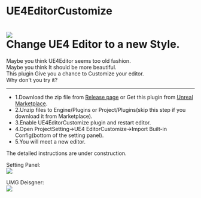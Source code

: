 # UE4EditorCustomize  
![](https://github.com/Jack-Myth/UE4EditorCustomize/blob/master/Preview/UE4EditorCustomize.jpg)  
Change UE4 Editor to a new Style.  
=====================================
Maybe you think UE4Editor seems too old fashion.  
Maybe you think It should be more beautiful.  
This plugin Give you a chance to Customize your editor.  
Why don't you try it?  
*************************************
* 1.Download the zip file from [Release page](https://github.com/Jack-Myth/UE4EditorCustomize/releases) or Get this plugin from [Unreal Marketplace](https://www.unrealengine.com/marketplace/ue4editor-customize).
* 2.Unzip files to Engine/Plugins or Project/Plugins(skip this step if you download it from Marketplace).
* 3.Enable UE4EditorCustomize plugin and restart editor.
* 4.Open ProjectSetting->UE4 EditorCustomize->Import Built-in Config(bottom of the setting panel).
* 5.You will meet a new editor.

The detailed instructions are under construction.

Setting Panel:  
![](https://github.com/Jack-Myth/UE4EditorCustomize/blob/master/Preview/Screenshot0.jpg)  

UMG Deisgner:  
![](https://github.com/Jack-Myth/UE4EditorCustomize/blob/master/Preview/UMGEditor.jpg)
